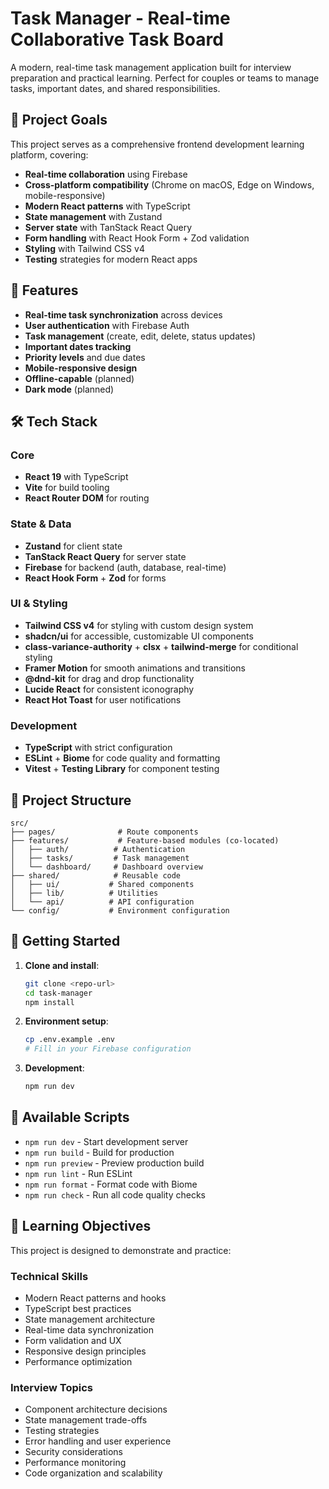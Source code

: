 # Task Manager - Real-time Collaborative Task Board

A modern, real-time task management application built for interview preparation and practical learning. Perfect for couples or teams to manage tasks, important dates, and shared responsibilities.

## 🎯 Project Goals

This project serves as a comprehensive frontend development learning platform, covering:
- **Real-time collaboration** using Firebase
- **Cross-platform compatibility** (Chrome on macOS, Edge on Windows, mobile-responsive)
- **Modern React patterns** with TypeScript
- **State management** with Zustand
- **Server state** with TanStack React Query
- **Form handling** with React Hook Form + Zod validation
- **Styling** with Tailwind CSS v4
- **Testing** strategies for modern React apps

## 🚀 Features

- **Real-time task synchronization** across devices
- **User authentication** with Firebase Auth
- **Task management** (create, edit, delete, status updates)
- **Important dates tracking**
- **Priority levels** and due dates
- **Mobile-responsive design**
- **Offline-capable** (planned)
- **Dark mode** (planned)

## 🛠 Tech Stack

### Core
- **React 19** with TypeScript
- **Vite** for build tooling
- **React Router DOM** for routing

### State & Data
- **Zustand** for client state
- **TanStack React Query** for server state
- **Firebase** for backend (auth, database, real-time)
- **React Hook Form** + **Zod** for forms

### UI & Styling
- **Tailwind CSS v4** for styling with custom design system
- **shadcn/ui** for accessible, customizable UI components
- **class-variance-authority** + **clsx** + **tailwind-merge** for conditional styling
- **Framer Motion** for smooth animations and transitions
- **@dnd-kit** for drag and drop functionality
- **Lucide React** for consistent iconography
- **React Hot Toast** for user notifications

### Development
- **TypeScript** with strict configuration
- **ESLint** + **Biome** for code quality and formatting
- **Vitest** + **Testing Library** for component testing

## 📁 Project Structure

```
src/
├── pages/              # Route components
├── features/           # Feature-based modules (co-located)
│   ├── auth/          # Authentication
│   ├── tasks/         # Task management
│   └── dashboard/     # Dashboard overview
├── shared/            # Reusable code
│   ├── ui/           # Shared components
│   ├── lib/          # Utilities
│   └── api/          # API configuration
└── config/           # Environment configuration
```

## 🚦 Getting Started

1. **Clone and install**:
   ```bash
   git clone <repo-url>
   cd task-manager
   npm install
   ```

2. **Environment setup**:
   ```bash
   cp .env.example .env
   # Fill in your Firebase configuration
   ```

3. **Development**:
   ```bash
   npm run dev
   ```

## 📝 Available Scripts

- `npm run dev` - Start development server
- `npm run build` - Build for production
- `npm run preview` - Preview production build
- `npm run lint` - Run ESLint
- `npm run format` - Format code with Biome
- `npm run check` - Run all code quality checks

## 🎯 Learning Objectives

This project is designed to demonstrate and practice:

### Technical Skills
- Modern React patterns and hooks
- TypeScript best practices
- State management architecture
- Real-time data synchronization
- Form validation and UX
- Responsive design principles
- Performance optimization

### Interview Topics
- Component architecture decisions
- State management trade-offs
- Testing strategies
- Error handling and user experience
- Security considerations
- Performance monitoring
- Code organization and scalability
